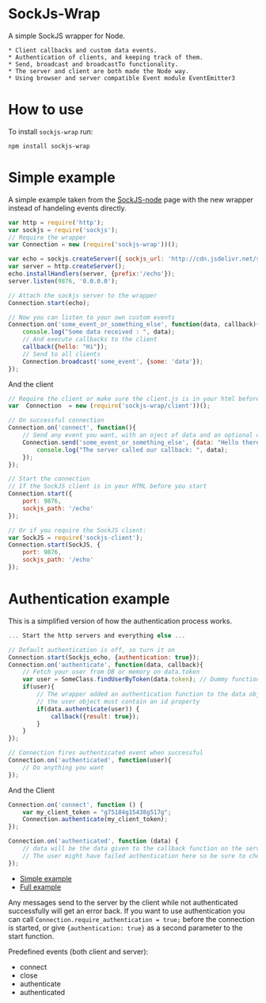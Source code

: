 SockJs-Wrap
===========
A simple SockJS wrapper for Node.

    * Client callbacks and custom data events. 
    * Authentication of clients, and keeping track of them. 
    * Send, broadcast and broadcastTo functionality. 
    * The server and client are both made the Node way.
    * Using browser and server compatible Event module EventEmitter3


How to use
=========

To install `sockjs-wrap` run:

    npm install sockjs-wrap


Simple example
==============
A simple example taken from the [SockJS-node](https://github.com/sockjs/sockjs-node) page with the new wrapper instead of handeling events directly.

```javascript
var http = require('http');
var sockjs = require('sockjs');
// Require the wrapper
var Connection = new (require('sockjs-wrap'))();

var echo = sockjs.createServer({ sockjs_url: 'http://cdn.jsdelivr.net/sockjs/0.3.4/sockjs.min.js' });
var server = http.createServer();
echo.installHandlers(server, {prefix:'/echo'});
server.listen(9876, '0.0.0.0');

// Attach the sockjs server to the wrapper 
Connection.start(echo);

// Now you can listen to your own custom events
Connection.on('some_event_or_something_else', function(data, callback){
    console.log("Some data received : ", data);
	// And execute callbacks to the client
    callback({hello: "Hi"});
    // Send to all clients
    Connection.broadcast('some_event', {some: 'data'});
});
```
And the client
```javascript
// Require the client or make sure the client.js is in your html before this code runs
var  Connection  = new (require('sockjs-wrap/client'))();

// On successful connection
Connection.on('connect', function(){
    // Send any event you want, with an oject of data and an optional callback
    Connection.send('some_event_or_something_else', {data: "Hello there"}, function(data){
        console.log("The server called our callback: ", data);
    });
});

// Start the connection
// If the SockJS client is in your HTML before you start
Connection.start({
    port: 9876,
    sockjs_path: '/echo'
});

// Or if you require the SockJS client:
var SockJS = require('sockjs-client');
Connection.start(SockJS, {
    port: 9876,
    sockjs_path: '/echo'
});
```

Authentication example
======================
This is a simplified version of how the authentication process works. 

```javascript
... Start the http servers and everything else ...

// Default authentication is off, so turn it on
Connection.start(Sockjs_echo, {authentication: true});
Connection.on('authenticate', function(data, callback){
    // Fetch your user from DB or memory on data.token
    var user = SomeClass.findUserByToken(data.token); // Dummy function
    if(user){
        // The wrapper added an authentication function to the data object if the client wants to authenticate
        // the user object must contain an id property
        if(data.authenticate(user)) {
            callback({result: true});
        }
    }
});

// Connection fires authenticated event when successful
Connection.on('authenticated', function(user){
    // Do anything you want
});
```
And the Client
```javascript
Connection.on('connect', function () {
    var my_client_token = "g75184g15438g517g";
    Connection.authenticate(my_client_token);
});

Connection.on('authenticated', function (data) {
    // data will be the data given to the callback function on the server 
    // The user might have failed authentication here so be sure to check data for the result    
});
```
* [Simple example](https://github.com/timhuijgen/sockjs-wrap/tree/master/examples/simple)
* [Full example](https://github.com/timhuijgen/sockjs-wrap/tree/master/examples/full)

Any messages send to the server by the client while not authenticated successfully will get an error back.
If you want to use authentication you can call 
`
Connection.require_authentication = true;
`
before the connection is started, or give 
`
{authentication: true}
`
as a second parameter to the start function.

Predefined events (both client and server):
* connect
* close
* authenticate
* authenticated

